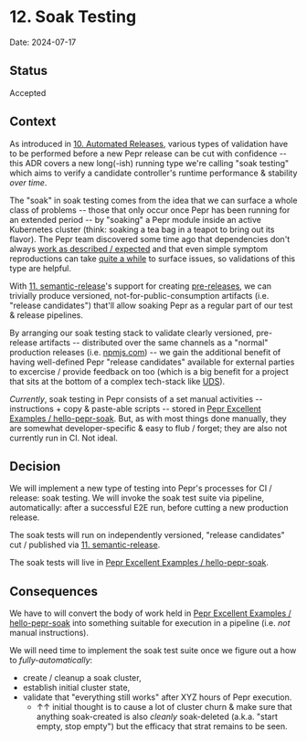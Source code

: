 # 12. Soak Testing

Date: 2024-07-17

## Status

Accepted

## Context

As introduced in [10. Automated Releases](./0010-automated-releases.md), various types of validation have to be performed before a new Pepr release can be cut with confidence -- this ADR covers a new long(-ish) running type we're calling "soak testing" which aims to verify a candidate controller's runtime performance & stability _over time_.

The "soak" in soak testing comes from the idea that we can surface a whole class of problems -- those that only occur once Pepr has been running for an extended period -- by "soaking" a Pepr module inside an active Kubernetes cluster (think: soaking a tea bag in a teapot to bring out its flavor). The Pepr team discovered some time ago that dependencies don't always [work as described / expected](https://github.com/kubernetes-client/javascript/issues/596) and that even simple symptom reproductions can take [quite a while](https://github.com/defenseunicorns/pepr/issues/745) to surface issues, so validations of this type are helpful.

With [11. semantic-release](./0011-semantic-release.md)'s support for creating [pre-releases](https://semantic-release.gitbook.io/semantic-release/recipes/release-workflow/pre-releases), we can trivially produce versioned, not-for-public-consumption artifacts (i.e. "release candidates") that'll allow soaking Pepr as a regular part of our test & release pipelines.

By arranging our soak testing stack to validate clearly versioned, pre-release artifacts -- distributed over the same channels as a "normal" production releases (i.e. [npmjs.com](https://www.npmjs.com/package/pepr)) -- we gain the additional benefit of having well-defined Pepr "release candidates" available for external parties to excercise / provide feedback on too (which is a big benefit for a project that sits at the bottom of a complex tech-stack like [UDS](https://github.com/defenseunicorns/uds-core)).

_Currently_, soak testing in Pepr consists of a set manual activities -- instructions + copy & paste-able scripts -- stored in [Pepr Excellent Examples / hello-pepr-soak](https://github.com/defenseunicorns/pepr-excellent-examples/tree/main/hello-pepr-soak). But, as with most things done manually, they are somewhat developer-specific & easy to flub / forget; they are also not currently run in CI.  Not ideal.


## Decision

We will implement a new type of testing into Pepr's processes for CI / release: soak testing. We will invoke the soak test suite via pipeline, automatically: after a successful E2E run, before cutting a new production release.

The soak tests will run on independently versioned, "release candidates" cut / published via [11. semantic-release](./0011-semantic-release.md).

The soak tests will live in [Pepr Excellent Examples / hello-pepr-soak](https://github.com/defenseunicorns/pepr-excellent-examples/tree/main/hello-pepr-soak).


## Consequences

We have to will convert the body of work held in [Pepr Excellent Examples / hello-pepr-soak](https://github.com/defenseunicorns/pepr-excellent-examples/tree/main/hello-pepr-soak) into something suitable for execution in a pipeline (i.e. _not_ manual instructions).

We will need time to implement the soak test suite once we figure out a how to _fully-automatically_:
- create / cleanup a soak cluster,
- establish initial cluster state,
- validate that "everything still works" after XYZ hours of Pepr execution.
    - &uarr;&uarr; initial thought is to cause a lot of cluster churn & make sure that anything soak-created is also _cleanly_ soak-deleted (a.k.a. "start empty, stop empty") but the efficacy that strat remains to be seen.
